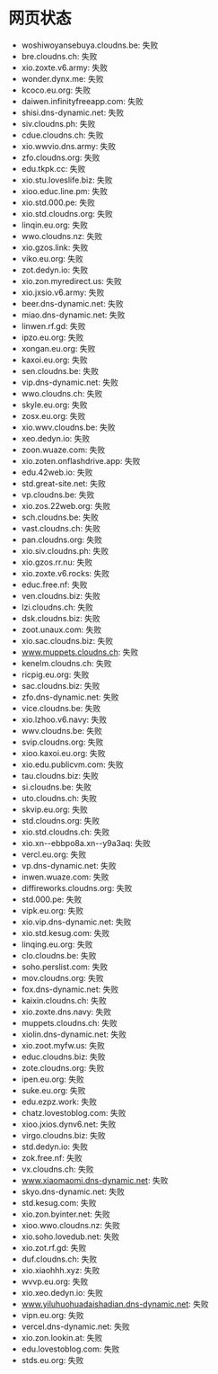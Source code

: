 # 网页状态
- woshiwoyansebuya.cloudns.be: 失败
- bre.cloudns.ch: 失败
- xio.zoxte.v6.army: 失败
- wonder.dynx.me: 失败
- kcoco.eu.org: 失败
- daiwen.infinityfreeapp.com: 失败
- shisi.dns-dynamic.net: 失败
- siv.cloudns.ph: 失败
- cdue.cloudns.ch: 失败
- xio.wwvio.dns.army: 失败
- zfo.cloudns.org: 失败
- edu.tkpk.cc: 失败
- xio.stu.loveslife.biz: 失败
- xioo.educ.line.pm: 失败
- xio.std.000.pe: 失败
- xio.std.cloudns.org: 失败
- linqin.eu.org: 失败
- wwo.cloudns.nz: 失败
- xio.gzos.link: 失败
- viko.eu.org: 失败
- zot.dedyn.io: 失败
- xio.zon.myredirect.us: 失败
- xio.jxsio.v6.army: 失败
- beer.dns-dynamic.net: 失败
- miao.dns-dynamic.net: 失败
- linwen.rf.gd: 失败
- ipzo.eu.org: 失败
- xongan.eu.org: 失败
- kaxoi.eu.org: 失败
- sen.cloudns.be: 失败
- vip.dns-dynamic.net: 失败
- wwo.cloudns.ch: 失败
- skyle.eu.org: 失败
- zosx.eu.org: 失败
- xio.wwv.cloudns.be: 失败
- xeo.dedyn.io: 失败
- zoon.wuaze.com: 失败
- xio.zoten.onflashdrive.app: 失败
- edu.42web.io: 失败
- std.great-site.net: 失败
- vp.cloudns.be: 失败
- xio.zos.22web.org: 失败
- sch.cloudns.be: 失败
- vast.cloudns.ch: 失败
- pan.cloudns.org: 失败
- xio.siv.cloudns.ph: 失败
- xio.gzos.rr.nu: 失败
- xio.zoxte.v6.rocks: 失败
- educ.free.nf: 失败
- ven.cloudns.biz: 失败
- lzi.cloudns.ch: 失败
- dsk.cloudns.biz: 失败
- zoot.unaux.com: 失败
- xio.sac.cloudns.biz: 失败
- www.muppets.cloudns.ch: 失败
- kenelm.cloudns.ch: 失败
- ricpig.eu.org: 失败
- sac.cloudns.biz: 失败
- zfo.dns-dynamic.net: 失败
- vice.cloudns.be: 失败
- xio.lzhoo.v6.navy: 失败
- wwv.cloudns.be: 失败
- svip.cloudns.org: 失败
- xioo.kaxoi.eu.org: 失败
- xio.edu.publicvm.com: 失败
- tau.cloudns.biz: 失败
- si.cloudns.be: 失败
- uto.cloudns.ch: 失败
- skvip.eu.org: 失败
- std.cloudns.org: 失败
- xio.std.cloudns.ch: 失败
- xio.xn--ebbpo8a.xn--y9a3aq: 失败
- vercl.eu.org: 失败
- vp.dns-dynamic.net: 失败
- inwen.wuaze.com: 失败
- diffireworks.cloudns.org: 失败
- std.000.pe: 失败
- vipk.eu.org: 失败
- xio.vip.dns-dynamic.net: 失败
- xio.std.kesug.com: 失败
- linqing.eu.org: 失败
- clo.cloudns.be: 失败
- soho.perslist.com: 失败
- mov.cloudns.org: 失败
- fox.dns-dynamic.net: 失败
- kaixin.cloudns.ch: 失败
- xio.zoxte.dns.navy: 失败
- muppets.cloudns.ch: 失败
- xiolin.dns-dynamic.net: 失败
- xio.zoot.myfw.us: 失败
- educ.cloudns.biz: 失败
- zote.cloudns.org: 失败
- ipen.eu.org: 失败
- suke.eu.org: 失败
- edu.ezpz.work: 失败
- chatz.lovestoblog.com: 失败
- xioo.jxios.dynv6.net: 失败
- virgo.cloudns.biz: 失败
- std.dedyn.io: 失败
- zok.free.nf: 失败
- vx.cloudns.ch: 失败
- www.xiaomaomi.dns-dynamic.net: 失败
- skyo.dns-dynamic.net: 失败
- std.kesug.com: 失败
- xio.zon.byinter.net: 失败
- xioo.wwo.cloudns.nz: 失败
- xio.soho.lovedub.net: 失败
- xio.zot.rf.gd: 失败
- duf.cloudns.ch: 失败
- xio.xiaohhh.xyz: 失败
- wvvp.eu.org: 失败
- xio.xeo.dedyn.io: 失败
- www.yiluhuohuadaishadian.dns-dynamic.net: 失败
- vipn.eu.org: 失败
- vercel.dns-dynamic.net: 失败
- xio.zon.lookin.at: 失败
- edu.lovestoblog.com: 失败
- stds.eu.org: 失败
